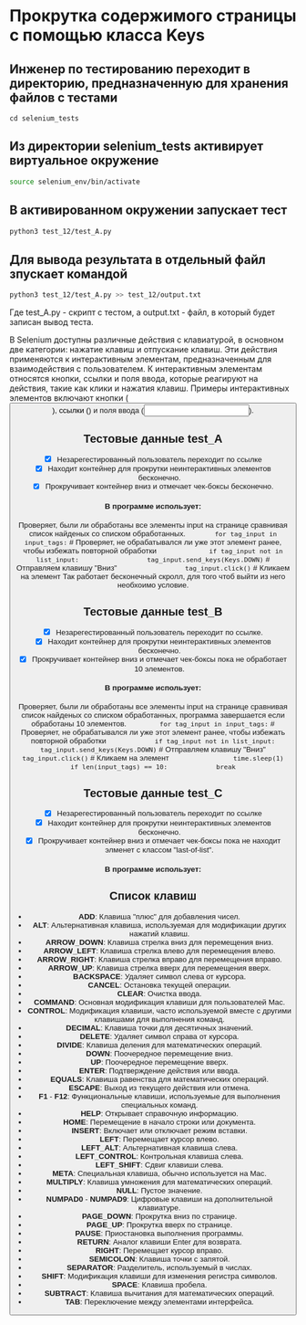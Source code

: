 # Прокрутка содержимого страницы с помощью класса Keys

## Инженер по тестированию переходит в директорию, предназначенную для хранения файлов с тестами
```
cd selenium_tests
```
## Из директории selenium_tests активирует виртуальное окружение
```sh
source selenium_env/bin/activate
```
## В активированном окружении запускает тест 
```sh
python3 test_12/test_A.py
```
## Для вывода результата в отдельный файл зпускает командой 
```sh
python3 test_12/test_A.py >> test_12/output.txt
```
Где test_A.py -  скрипт с тестом, а output.txt - файл, в который будет записан вывод теста.

В Selenium доступны различные действия с клавиатурой, в основном две категории: нажатие клавиш и отпускание клавиш. 
Эти действия применяются к интерактивным элементам, предназначенным для взаимодействия с пользователем. 
К интерактивным элементам относятся кнопки, ссылки и поля ввода, которые реагируют на действия, такие как клики и нажатия клавиш. 
Примеры интерактивных элементов включают кнопки (<button>), ссылки (<a>) и поля ввода (<input />).

## Тестовые данные test_A
- [x] Незарегестированный пользователь переходит по ссылке
- [x] Находит контейнер для прокрутки неинтерактивных элементов бесконечно.
- [x] Прокручивает контейнер вниз и отмечает чек-боксы бесконечно.
#### В программе использует:
 Проверяет, были ли обработаны все элементы input на странице сравнивая список найденых со списком обработанных.
 ```       for tag_input in input_tags:```
                # Проверяет, не обрабатывался ли уже этот элемент ранее, чтобы избежать повторной обработки
```             if tag_input not in list_input:```
```                 tag_input.send_keys(Keys.DOWN)```  # Отправляем клавишу "Вниз"
```                 tag_input.click()```  # Кликаем на элемент
Так работает бесконечный скролл, для того чтоб выйти из него необхоимо условие. 

## Тестовые данные test_B
- [x] Незарегестированный пользователь переходит по ссылке.
- [x] Находит контейнер для прокрутки неинтерактивных элементов бесконечно.
- [x] Прокручивает контейнер вниз и отмечает чек-боксы пока не обработает 10 элементов.
#### В программе использует:
 Проверяет, были ли обработаны все элементы input на странице сравнивая список найденых со списком обработанных, программа завершается если обработаны 10 элементов.
```        for tag_input in input_tags:```
            # Проверяет, не обрабатывался ли уже этот элемент ранее, чтобы избежать повторной обработки
```            if tag_input not in list_input:```
```                tag_input.send_keys(Keys.DOWN)```  # Отправляем клавишу "Вниз"
```                tag_input.click()```  # Кликаем на элемент
```                time.sleep(1)```
```        if len(input_tags) == 10:```
```            break```

## Тестовые данные test_C
- [x] Незарегестированный пользователь переходит по ссылке
- [x] Находит контейнер для прокрутки неинтерактивных элементов бесконечно.
- [x] Прокручивает контейнер вниз и отмечает чек-боксы пока не находит элменет с классом "last-of-list".
#### В программе использует:





 ## Список клавиш
- **ADD**: Клавиша "плюс" для добавления чисел.
- **ALT**: Альтернативная клавиша, используемая для модификации других нажатий клавиш.
- **ARROW_DOWN**: Клавиша стрелка вниз для перемещения вниз.
- **ARROW_LEFT**: Клавиша стрелка влево для перемещения влево.
- **ARROW_RIGHT**: Клавиша стрелка вправо для перемещения вправо.
- **ARROW_UP**: Клавиша стрелка вверх для перемещения вверх.
- **BACKSPACE**: Удаляет символ слева от курсора.
- **CANCEL**: Остановка текущей операции.
- **CLEAR**: Очистка ввода.
- **COMMAND**: Основная модификация клавиши для пользователей Mac.
- **CONTROL**: Модификация клавиши, часто используемой вместе с другими клавишами для выполнения команд.
- **DECIMAL**: Клавиша точки для десятичных значений.
- **DELETE**: Удаляет символ справа от курсора.
- **DIVIDE**: Клавиша деления для математических операций.
- **DOWN**: Поочередное перемещение вниз.
- **UP**: Поочередное перемещение вверх.
- **ENTER**: Подтверждение действия или ввода.
- **EQUALS**: Клавиша равенства для математических операций.
- **ESCAPE**: Выход из текущего действия или отмена.
- **F1** - **F12**: Функциональные клавиши, используемые для выполнения специальных команд.
- **HELP**: Открывает справочную информацию.
- **HOME**: Перемещение в начало строки или документа.
- **INSERT**: Включает или отключает режим вставки.
- **LEFT**: Перемещает курсор влево.
- **LEFT_ALT**: Альтернативная клавиша слева.
- **LEFT_CONTROL**: Контрольная клавиша слева.
- **LEFT_SHIFT**: Сдвиг клавиши слева.
- **META**: Специальная клавиша, обычно используется на Mac.
- **MULTIPLY**: Клавиша умножения для математических операций.
- **NULL**: Пустое значение.
- **NUMPAD0** - **NUMPAD9**: Цифровые клавиши на дополнительной клавиатуре.
- **PAGE_DOWN**: Прокрутка вниз по странице.
- **PAGE_UP**: Прокрутка вверх по странице.
- **PAUSE**: Приостановка выполнения программы.
- **RETURN**: Аналог клавиши Enter для возврата.
- **RIGHT**: Перемещает курсор вправо.
- **SEMICOLON**: Клавиша точки с запятой.
- **SEPARATOR**: Разделитель, используемый в числах.
- **SHIFT**: Модификация клавиши для изменения регистра символов.
- **SPACE**: Клавиша пробела.
- **SUBTRACT**: Клавиша вычитания для математических операций.
- **TAB**: Переключение между элементами интерфейса.